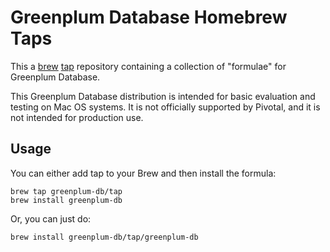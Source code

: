 # Greenplum Database Homebrew Taps

This a [brew](https://github.com/Homebrew/homebrew-core) [tap](https://github.com/Homebrew/brew/blob/master/docs/brew-tap.md) repository containing a collection of "formulae" for Greenplum Database.

This Greenplum Database distribution is intended for basic evaluation
and testing on Mac OS systems. It is not officially supported by Pivotal,
and it is not intended for production use.

## Usage

You can either add tap to your Brew and then install the formula:

    brew tap greenplum-db/tap
    brew install greenplum-db

Or, you can just do:

    brew install greenplum-db/tap/greenplum-db
